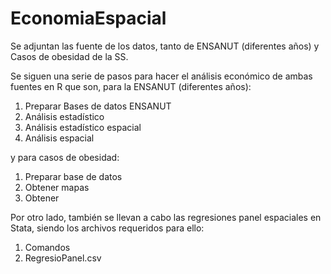 # EconomiaEspacial

Se adjuntan las fuente de los datos, tanto de ENSANUT (diferentes años) y Casos de obesidad de la SS.

Se siguen una serie de pasos para hacer el análisis económico de ambas fuentes en R que son, para la ENSANUT (diferentes años):

1. Preparar Bases de datos ENSANUT
2. Análisis estadístico
3. Análisis estadístico espacial
4. Análisis espacial


y para casos de obesidad:

1. Preparar base de datos
2. Obtener mapas
3. Obtener 


Por otro lado, también se llevan a cabo las regresiones panel espaciales en Stata, siendo los archivos requeridos para ello:
1. Comandos
2. RegresioPanel.csv
